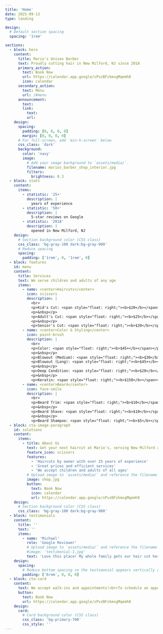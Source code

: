 ```yaml
---
title: 'Home'
date: 2025-09-13
type: landing

design:
  # Default section spacing
  spacing: '1rem'

sections:
  - block: hero
    content:
      title: Mario's Unisex Barber
      text: Proudly cutting hair in New Milford, NJ since 2018
      primary_action:
        text: Book Now
        url: https://calendar.app.google/sPvzBFzkmxgMqemh8
        icon: calendar
      secondary_action:
        text: Menu
        url: /#menu
      announcement:
        text:
        link:
          text:
          url:
    design:
      spacing:
        padding: [0, 0, 0, 0]
        margin: [0, 0, 0, 0]
      # For full-screen, add `min-h-screen` below
      css_class: 'dark'
      background:
        color: 'navy'
        image:
          # Add your image background to `assets/media/`.
          filename: marios_barber_shop_interior.jpg
          filters:
            brightness: 0.3
  - block: stats
    content:
      items:
        - statistic: '25+'
          description: |
            years of experience
        - statistic: '50+'
          description: |
            5-star reviews on Google
        - statistic: '2018'
          description: |
            opened in New Milford, NJ
    design:
      # Section background color (CSS class)
      css_class: 'bg-gray-100 dark:bg-gray-900'
      # Reduce spacing
      spacing:
        padding: ['1rem', 0, '1rem', 0]
  - block: features
    id: menu
    content:
      title: Services
      text: We serve children and adults of any age
      items:
        - name: <center>Haircuts</center>
          icon: scissors
          description: |
            <br>
            <p>Kid's Cut: <span style="float: right;"><b>$20</b></span></p>
            <p>&nbsp</p>
            <p>Adult's Cut: <span style="float: right;"><b>$25</b></span></p>
            <p>&nbsp</p>
            <p>Senior's Cut: <span style="float: right;"><b>$20</b></span></p>
        - name: <center>Color & Styling</center>
          icon: paint-brush
          description: |
            <br>
            <p>Color: <span style="float: right;"><b>$45+</b></span></p>
            <p>&nbsp</p>
            <p>Blowout (Medium): <span style="float: right;"><b>$30</b></span></p>
            <p>Blowout (Long): <span style="float: right;"><b>$45+</b></span></p>
            <p>&nbsp</p>
            <p>Deep Condition: <span style="float: right;"><b>$20</b></span></p>
            <p>&nbsp</p>
            <p>Keratin: <span style="float: right;"><b>$150</b></span></p>
        - name: <center>Beard</center>
          icon: face-smile
          description: |
            <br>
            <p>Beard Trim: <span style="float: right;"><b>$10</b></span></p>
            <p>&nbsp</p>
            <p>Beard Shave: <span style="float: right;"><b>$10</b></span></p>
            <p>&nbsp</p>
            <p>Beard Shampoo: <span style="float: right;"><b>$5</b></span></p>
  - block: cta-image-paragraph
    id: solutions
    content:
      items:
        - title: About Us
          text: Get your next haircut at Mario's, serving New Milford and all of Bergen County!
          feature_icon: scissors
          features:
            - 'Haircuts by owner with over 25 years of experience'
            - 'Great prices and efficient services'
            - 'We accept children and adults of all ages'
          # Upload image to `assets/media/` and reference the filename here
          image: shop.jpg
          button:
            text: Book Now
            icon: calendar
            url: https://calendar.app.google/sPvzBFzkmxgMqemh8
    design:
      # Section background color (CSS class)
      css_class: 'bg-gray-100 dark:bg-gray-900'
  - block: testimonials
    content:
      title: ''
      text: ''
      items:
        - name: 'Michael'
          role: 'Google Reviewer'
          # Upload image to `assets/media/` and reference the filename here
          #image: 'testimonial-1.jpg'
          text: 'Love this place! My whole family gets our hair cut here. Mario is super friendly, prices are reasonable and cuts are always on point. Highly recommend.'
    design:
      spacing:
        # Reduce bottom spacing so the testimonial appears vertically centered between sections
        padding: ['6rem', 0, 0, 0]
  - block: cta-card
    content:
      text: We accept walk-ins and appointments!<br>To schedule an appointment, call (201) 986-0250 or book below.
      button:
        text: Book Now
        url: https://calendar.app.google/sPvzBFzkmxgMqemh8
    design:
      card:
        # Card background color (CSS class)
        css_class: 'bg-primary-700'
        css_style: ''
---
```

